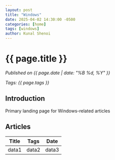 ```yaml
---
layout: post
title: "Windows"
date: 2025-04-02 14:30:00 -0500
categories: [home]
tags: [windows]
author: Kunal Shenoi
---
```


# {{ page.title }}

*Published on {{ page.date | date: "%B %d, %Y" }}*

*Tags: {{ page.tags }}*

## Introduction

Primary landing page for Windows-related articles

## Articles

| Title | Tags  | Date  |
|-------|-------|-------|
| data1 | data2 | data3 |


